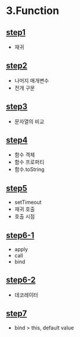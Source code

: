 # 3.Function

## [step1](/Part1/3.Function/step1.md)

- 재귀

## [step2](/Part1/3.Function/step2.md)

- 나머지 매개변수
- 전개 구문

## [step3](/Part1/3.Function/step3.md)

- 문자열의 비교

## [step4](/Part1/3.Function/step4.md)

- 함수 겍체
- 함수 프로퍼티
- 함수.toString

## [step5](/Part1/3.Function/step5.md)

- setTimeout
- 재귀 호출
- 호출 시점

## [step6-1](/Part1/3.Function/step6-1.md)

- apply
- call
- bind

## [step6-2](/Part1/3.Function/step6-2.md)

- 데코레이터

## [step7](/Part1/3.Function/step7.md)

- bind > this, default value
